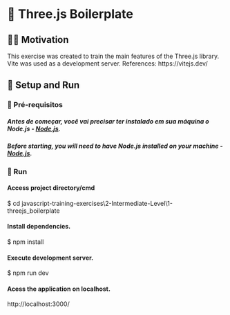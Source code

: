 <h1 align = "justify">🚦 Three.js Boilerplate</h1>

## 📜📢 Motivation
<span style="margin-botton: 5px">
  This exercise was created to train the main features of the Three.js library.
  Vite was used as a development server.
  References: https://vitejs.dev/
</span>

##  🚦 Setup and Run
### 🚧 Pré-requisitos
##### Antes de começar, você vai precisar ter instalado em sua máquina o Node.js - [Node.js](https://nodejs.org/en/).
##### Before starting, you will need to have Node.js installed on your machine - [Node.js](https://nodejs.org/en/). 

### 🚀 Run
#### Access project directory/cmd
$ cd javascript-training-exercises\2-Intermediate-Level\1-threejs_boilerplate

#### Install dependencies.
$ npm install

#### Execute development server.
$ npm run dev

#### Acess the application on localhost.
http://localhost:3000/
